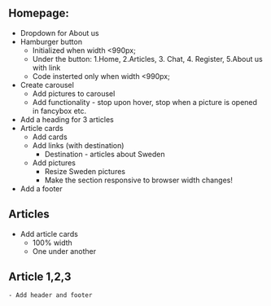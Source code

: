 ## Homepage:

-   Dropdown for About us
-   Hamburger button
    -   Initialized when width <990px;
    -   Under the button: 1.Home, 2.Articles, 3. Chat, 4. Register, 5.About us with link
    -   Code insterted only when width <990px;
-   Create carousel
    -   Add pictures to carousel
    -   Add functionality - stop upon hover, stop when a picture is opened in fancybox etc.
-   Add a heading for 3 articles
-   Article cards
    -   Add cards
    -   Add links (with destination)
        -   Destination - articles about Sweden
    -   Add pictures
        -   Resize Sweden pictures
        -   Make the section responsive to browser width changes!
-   Add a footer

## Articles

-   Add article cards
    -   100% width
    -   One under another

## Article 1,2,3

    - Add header and footer
